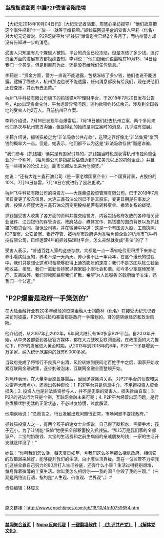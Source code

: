 ### 当局推诿塞责 中国P2P受害者陷绝境
------------------------

<p>【大纪元2018年10月04日讯】（大纪元记者骆亚、周慧心采访报导）“他们故意把这个事件拖到‘十一’后⋯⋯就等于维稳嘛。”抓钱猫<a href="http://www.epochtimes.com/gb/tag/%E7%BD%91%E8%B4%B7%E5%B9%B3%E5%8F%B0.html">网贷平台</a>的受害人李莉（化名）对大纪元记者说。P2P网贷平台“抓钱猫”爆雷迄今已经2个多月了，而杭州警方却没有告知进一步的消息。</p>
<p>受害人只知道有几个嫌疑人被抓，平台的资金已经冻结，但是冻结了多少钱，追讨资金方面的进展警方都拒绝告知。李莉说：“他们跟我们说最晚在10月13、14日给我们一个答复。但是到目前为止，还是没有给我们任何信息。”</p>
<p>李莉说：“资金方面，警方一直说不能透露，包括冻结了多少钱，他们也说不能透露。逮捕了哪些人，杭州那边也说不能透露，任何消息都没有给我们，现在说他们还在查账，并没有去追款。”</p>
<p>杭州飞牛科技有限公司旗下的抓钱猫APP理财平台，于2018年7月20日发布公告称，App出现资金兑付、平台运营异常问题，违约款项约15亿余元，涉及到全国各地的受害人约2万人，目前杭州已立案。</p>
<p class="p1"><span class="s1">李莉介绍说，7月16日发现平台爆雷后，7月18日他们赶去杭州立案。</span><span class="s1">两个多月来他们多次与杭州警方沟通，但是得到的始终是刚立案时的消息，几乎没有进展。</span></p>
<p class="p1"><span class="s1">李莉介绍说，抓钱猫被定为“非法吸收公共存款”，这项定罪好像比“非法集资”拿回钱的概率大一点。但是，她表示，他们都不认为这是“非法吸收存款”而是诈骗。</span></p>
<p class="p1"><span class="s1">“我们参与（抓钱猫）确实是有国家引导的，抓钱猫当时也是获得杭州市独角兽企业的一个称号，（独角兽公司是指那些估值达到10亿美元以上的初创企业。）并且在一些相关的论坛上边，副市长都站出来为他颁奖。”</span></p>
<p class="p1"><span class="s1">她说：“还有大连三鑫石油公司（是一家老牌国资企业）一个国资背景，占股份的10%，7月16日暴雷，7月18日它就进行了股权更改。”</span></p>
<p class="p1"><span class="s1">杭州飞牛科技有限公司的投资方——大连鼎盛投资管理有限公司，已于2018年7月18日变更了股东信息，大连三鑫石油公司已不是其股东，变更日期是在事发之后。投资人怀疑大连三鑫石油公司变更股权是否有转移资金、撇清关系的嫌疑。</span></p>
<p class="p1"><span class="s1">抓钱猫受害人收集了各方面的资料并提交给警方，内容包括政府发放的各种相关营业证件、江西银行的存管协议、政府站台、媒体宣传、抓钱猫的国资背景以及抓钱猫的借贷合同、担保公司等。</span>并在微博中写道：这是一个有国资入股、工商执照、ICP备案、公安备案、银行存管、被杭州市政府评为准独角兽企业的杭州市飞牛科技有限公司，已经运营4年的抓钱猫理财平台，怎么突然就变成“非法”的了？</p>
<p class="p1"><span class="s1">受害人表示，“普通百姓人家的这些存款，大都是一点一滴省吃俭用积攒下来养老养小看病就医的，养老不是一天两天、养小也不止一年两年，在这个漫长的过程中，我们只是想让这点积蓄能够赶得上通货膨胀的速度；我们不是贪图以钱生钱坐吃收益，相反，我们一直勤俭持家以保家庭小康社会和谐。如今多少家庭倾家荡产、支离破碎，我们仰赖网络帮我们扩散，希望‘为人民服务’的政府给予关注，还我们一个公道。”</span></p>
<h2 class="p1">“P2P爆雷是政府一手策划的”</h4>
<p class="p1">在大陆金融行业有20多年经验的资深金融人士刘燕林（化名）在接受大纪元记者采访时披露，P2P的兴起和暴雷都是政府一手策划的，目的是转嫁经济和政治风险。</p>
<p class="p1">他介绍说，从2007年到2012年，6年间大陆只有160多家P2P平台。自2013年开始，从中央各部委到各级官方媒体，都在大力鼓吹互联网金融，在政策面的大力推动下，P2P的发展进入黄金时期。从2013年到2018年的6年，P2P一下子暴增到一万多家，纳入统计范围内的就有6,000多家。</p>
<p class="p1">当政府完成了将银行不良资产出清，风险转嫁到民间老百姓手中之后，国家开始收紧互联网金融政策，逐步刺破泡沫，互联网金融全面整顿开始。</p>
<p>刘燕林表示，在大量平台崩盘暴雷后，当局迅速撇清关系，对P2P平台的侦查和惩处雷声大雨点小，还抛出各种舆论：1. P2P平台只是信息中介，不承担投资人资金损失；2. 投资人也是非法集资参与人，并不是无辜的受害人，损失咎由自取；3. P2P的违法行为只是个例，互联网金融未来可期；4. P2P平台经营出现问题，是行业发展优胜劣汰的正常状态，不必过度惊慌，过度解读。</p>
<p>他嘲讽地说：“总而言之，行业发展出现问题很正常，市场问题不要找政府。”</p>
<p class="p1"><span class="s1">抓钱猫投资人之一，有两个孩子的谢女士介绍说，自己得了脑积水，需要手术，孩子还小，为了让钱能“保值”她便把全部积蓄投入抓钱猫。“那15万是我们家的全部家产，二宝的奶粉钱、大宝的生活费和之前生病借的亲戚朋友的钱，一家的生活开支就这样没了！”</span></p>
<p class="p2"><span class="s1">她说：“你叫我们怎么活，每天度日如年，亏我们这么多年那么相信政府，相信它的政策越来越好，能够提升我们的生活，向小康生活靠拢。现在一句监管不力把我们这些全靠自己努力的80后打入生活谷底，还奔什么小康？生活过得特别艰难，每月靠着微薄的工资生活。你叫我怎么相信你——我的国？你毁了我的三观。”（三观是网络流行语，指的是“人生观、价值观、世界观”。）#</span></p>
<p class="p2">责任编辑：林琮文</p>
<p>&nbsp;</p>

原文链接：http://www.epochtimes.com/gb/18/10/4/n10759654.htm


------------------------
#### [禁闻聚合首页](https://github.com/gfw-breaker/banned-news/blob/master/README.md) &nbsp;|&nbsp; [Nginx反向代理](https://github.com/gfw-breaker/open-proxy/blob/master/README.md) &nbsp;|&nbsp; [一键翻墙软件](https://github.com/gfw-breaker/nogfw/blob/master/README.md) &nbsp;|&nbsp; [《九评共产党》](https://github.com/gfw-breaker/9ping.md/blob/master/README.md#九评之一评共产党是什么) &nbsp;|&nbsp; [《解体党文化》](https://github.com/gfw-breaker/jtdwh.md/blob/master/README.md#绪论)